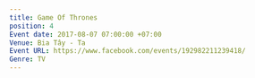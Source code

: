 ```yaml
---
title: Game Of Thrones
position: 4
Event date: 2017-08-07 07:00:00 +07:00
Venue: Bia Tây - Ta
Event URL: https://www.facebook.com/events/192982211239418/
Genre: TV
---
```


